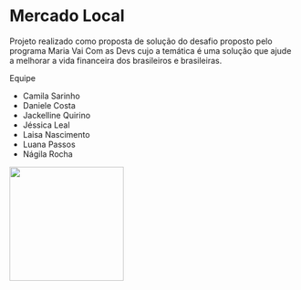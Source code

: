 # Mercado Local

Projeto realizado como proposta de solução do desafio proposto pelo programa Maria Vai Com as Devs cujo a temática é uma solução que ajude a melhorar a vida financeira dos brasileiros e brasileiras.

Equipe

- Camila Sarinho 
- Daniele Costa 
- Jackelline Quirino 
- Jéssica Leal
- Laisa Nascimento
- Luana Passos 
- Nágila Rocha

<img src="/img/mercado-local.gif" width="200px">
